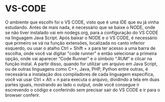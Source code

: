 # VS-CODE

O ambiente que escolhi foi o VS CODE, visto que é uma IDE que eu já vinha estudando.
 Antes de mais nada, é necessário que se baixe o NODE, onde se não tiver instalado vai em nodegs.org, para a configuração do VS CODE na linguagem Java Script. Após baixar o NODE e o VS CODE, é necessário que primeiro se vá na função extensões, localizada no canto inferior esquerdo, ou usar o atalho Ctrl + Shift + x para ter acesso a uma barra de escolha, onde você vai digitar "code runner" e então selecionar a primeira opção, onde vai aparecer “Code Runner” e o símbolo “.RUM” e clicar na função instal. A partir disso, quando for utilizar um arquivo em Java Script, ou de outras linguagens como C++, Java, PHP, Python entre outras, é necessária a instalação dos compiladores de cada linguagem específica, você vai usar Ctrl + Alt + n para executa o arquivo, dividindo a tela em duas partes iguais, mostrando ao lado o output, onde você consegue ir escrevendo o código e conferindo sem precisar sair do VS CODE e ir para o browser conferir.
